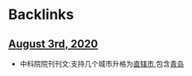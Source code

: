
# Backlinks
## [August 3rd, 2020](<August 3rd, 2020.md>)
- 中科院院刊刊文:支持几个城市升格为[直辖市](<直辖市.md>),包含[青岛](<青岛.md>)

